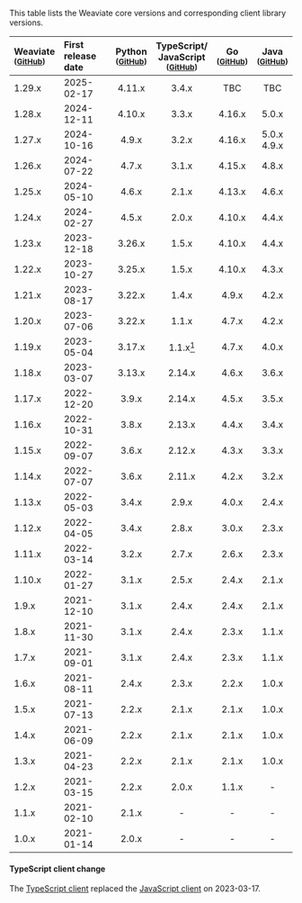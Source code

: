 This table lists the Weaviate core versions and corresponding client library versions.

| Weaviate <br/><small>([GitHub][cWeaviate])</small> | First <br/>release date | Python <br/><small>([GitHub][cPython])</small> | TypeScript/ <br/>JavaScript <br/><small>([GitHub][cTypeScript])</small> | Go <br/><small>([GitHub][cGo])</small> | Java <br/><small>([GitHub][cJava])</small> |
| :- | :- | :-: | :-: | :-: | :-: |
| 1.29.x | 2025-02-17 | 4.11.x | 3.4.x | TBC | TBC |
| 1.28.x | 2024-12-11 | 4.10.x | 3.3.x | 4.16.x | 5.0.x |
| 1.27.x | 2024-10-16 | 4.9.x | 3.2.x | 4.16.x | 5.0.x<br/>4.9.x |
| 1.26.x | 2024-07-22 | 4.7.x | 3.1.x | 4.15.x | 4.8.x |
| 1.25.x | 2024-05-10 | 4.6.x | 2.1.x | 4.13.x | 4.6.x |
| 1.24.x | 2024-02-27 | 4.5.x | 2.0.x | 4.10.x | 4.4.x |
| 1.23.x | 2023-12-18 | 3.26.x | 1.5.x | 4.10.x | 4.4.x |
| 1.22.x | 2023-10-27 | 3.25.x | 1.5.x | 4.10.x | 4.3.x |
| 1.21.x | 2023-08-17 | 3.22.x | 1.4.x | 4.9.x | 4.2.x |
| 1.20.x | 2023-07-06 | 3.22.x | 1.1.x | 4.7.x | 4.2.x |
| 1.19.x | 2023-05-04 | 3.17.x | 1.1.x[<sup>1</sup>](#typescript-client-change)| 4.7.x | 4.0.x |
| 1.18.x | 2023-03-07 | 3.13.x | 2.14.x | 4.6.x | 3.6.x |
| 1.17.x | 2022-12-20 | 3.9.x | 2.14.x | 4.5.x | 3.5.x |
| 1.16.x | 2022-10-31 | 3.8.x | 2.13.x | 4.4.x | 3.4.x |
| 1.15.x | 2022-09-07 | 3.6.x | 2.12.x | 4.3.x | 3.3.x |
| 1.14.x | 2022-07-07 | 3.6.x | 2.11.x | 4.2.x | 3.2.x |
| 1.13.x | 2022-05-03 | 3.4.x | 2.9.x | 4.0.x | 2.4.x |
| 1.12.x | 2022-04-05 | 3.4.x | 2.8.x | 3.0.x | 2.3.x |
| 1.11.x | 2022-03-14 | 3.2.x | 2.7.x | 2.6.x | 2.3.x |
| 1.10.x | 2022-01-27 | 3.1.x | 2.5.x | 2.4.x | 2.1.x |
| 1.9.x | 2021-12-10 | 3.1.x | 2.4.x | 2.4.x | 2.1.x |
| 1.8.x | 2021-11-30 | 3.1.x | 2.4.x | 2.3.x | 1.1.x |
| 1.7.x | 2021-09-01 | 3.1.x | 2.4.x | 2.3.x | 1.1.x |
| 1.6.x | 2021-08-11 | 2.4.x | 2.3.x | 2.2.x | 1.0.x |
| 1.5.x | 2021-07-13 | 2.2.x | 2.1.x | 2.1.x | 1.0.x |
| 1.4.x | 2021-06-09 | 2.2.x | 2.1.x | 2.1.x | 1.0.x |
| 1.3.x | 2021-04-23 | 2.2.x | 2.1.x | 2.1.x | 1.0.x |
| 1.2.x | 2021-03-15 | 2.2.x | 2.0.x | 1.1.x | - |
| 1.1.x | 2021-02-10 | 2.1.x | - | - | - |
| 1.0.x | 2021-01-14 | 2.0.x | - | - | - |

#### TypeScript client change

The [TypeScript client](https://github.com/weaviate/typescript-client) replaced the [JavaScript client](https://github.com/weaviate/weaviate-javascript-client) on 2023-03-17.

[comment]: # ( repo links )

[cWeaviate]: https://github.com/weaviate/weaviate/releases
[cPython]: https://github.com/weaviate/weaviate-python-client/releases
[cTypeScript]: https://github.com/weaviate/typescript-client/releases
[cGo]: https://github.com/weaviate/weaviate-go-client/releases
[cJava]: https://github.com/weaviate/java-client/releases
